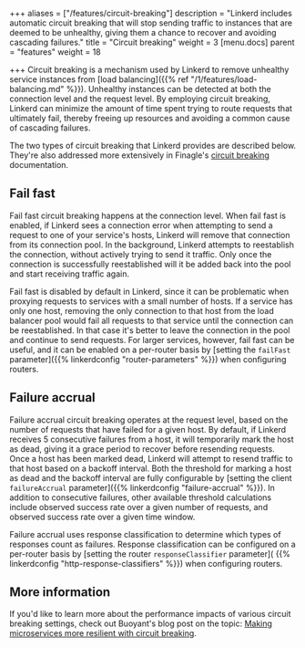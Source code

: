 +++
aliases = ["/features/circuit-breaking"]
description = "Linkerd includes automatic circuit breaking that will stop sending traffic to instances that are deemed to be unhealthy, giving them a chance to recover and avoiding cascading failures."
title = "Circuit breaking"
weight = 3
[menu.docs]
parent = "features"
weight = 18

+++
Circuit breaking is a mechanism used by Linkerd to remove unhealthy service
instances from [load balancing]({{% ref "/1/features/load-balancing.md" %}}).
Unhealthy instances can be detected at both the connection level and the request
level. By employing circuit breaking, Linkerd can minimize the amount of time
spent trying to route requests that ultimately fail, thereby freeing up
resources and avoiding a common cause of cascading failures.

The two types of circuit breaking that Linkerd provides are described below.
They're also addressed more extensively in Finagle's [circuit breaking](
https://twitter.github.io/finagle/guide/Clients.html#circuit-breaking)
documentation.

## Fail fast

Fail fast circuit breaking happens at the connection level. When fail fast is
enabled, if Linkerd sees a connection error when attempting to send a request to
one of your service's hosts, Linkerd will remove that connection from its
connection pool. In the background, Linkerd attempts to reestablish the
connection, without actively trying to send it traffic. Only once the connection
is successfully reestablished will it be added back into the pool and start
receiving traffic again.

Fail fast is disabled by default in Linkerd, since it can be problematic when
proxying requests to services with a small number of hosts. If a service has
only one host, removing the only connection to that host from the load balancer
pool would fail all requests to that service until the connection can be
reestablished. In that case it's better to leave the connection in the pool and
continue to send requests. For larger services, however, fail fast can be
useful, and it can be enabled on a per-router basis by [setting the `failFast`
parameter]({{% linkerdconfig "router-parameters" %}}) when configuring routers.

## Failure accrual

Failure accrual circuit breaking operates at the request level, based on the
number of requests that have failed for a given host. By default, if Linkerd
receives 5 consecutive failures from a host, it will temporarily mark the host
as dead, giving it a grace period to recover before resending requests. Once a
host has been marked dead, Linkerd will attempt to resend traffic to that host
based on a backoff interval. Both the threshold for marking a host as dead and
the backoff interval are fully configurable by [setting the client
`failureAccrual` parameter]({{% linkerdconfig "failure-accrual" %}}). In
addition to consecutive failures, other available threshold calculations include
observed success rate over a given number of requests, and observed success rate
over a given time window.

Failure accrual uses response classification to determine which types of
responses count as failures. Response classification can be configured on a
per-router basis by [setting the router `responseClassifier` parameter](
{{% linkerdconfig "http-response-classifiers" %}}) when configuring routers.

## More information

If you'd like to learn more about the performance impacts of various
circuit breaking settings, check out Buoyant's blog post on the topic:
[Making microservices more resilient with circuit breaking](
https://blog.buoyant.io/2017/01/13/making-microservices-more-resilient-with-circuit-breaking/).
